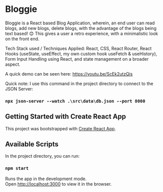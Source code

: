 # Bloggie

Bloggie is a React based Blog Application, wherein, an end user can read blogs, add new blogs, delete blogs, with the advantage of the blogs being text based! 😊 This gives a user a retro experience, with a minimalistic look on the front end. 

Tech Stack used / Techniques Applied: React, CSS, React Router, React Hooks (useState, useEffect, my own custom hook useFetch & useHistory), Form Input Handling using React, and state management on a broader aspect.

A quick demo can be seen here: https://youtu.be/ScEk2utzQjs

Quick note: I use this command in the project directory to connect to the JSON Server: 
### `npx json-server --watch .\src\data\db.json --port 8000`

## Getting Started with Create React App

This project was bootstrapped with [Create React App](https://github.com/facebook/create-react-app).

## Available Scripts

In the project directory, you can run:

### `npm start`

Runs the app in the development mode.\
Open [http://localhost:3000](http://localhost:3000) to view it in the browser.
